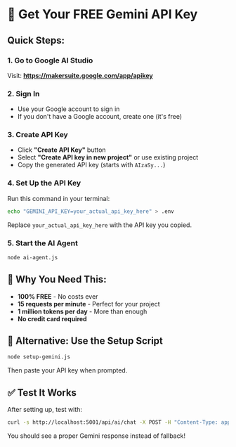 # 🔑 Get Your FREE Gemini API Key

## Quick Steps:

### 1. Go to Google AI Studio
Visit: **https://makersuite.google.com/app/apikey**

### 2. Sign In
- Use your Google account to sign in
- If you don't have a Google account, create one (it's free)

### 3. Create API Key
- Click **"Create API Key"** button
- Select **"Create API key in new project"** or use existing project
- Copy the generated API key (starts with `AIzaSy...`)

### 4. Set Up the API Key
Run this command in your terminal:
```bash
echo "GEMINI_API_KEY=your_actual_api_key_here" > .env
```

Replace `your_actual_api_key_here` with the API key you copied.

### 5. Start the AI Agent
```bash
node ai-agent.js
```

## 🎯 Why You Need This:
- **100% FREE** - No costs ever
- **15 requests per minute** - Perfect for your project
- **1 million tokens per day** - More than enough
- **No credit card required**

## 🚀 Alternative: Use the Setup Script
```bash
node setup-gemini.js
```
Then paste your API key when prompted.

## ✅ Test It Works
After setting up, test with:
```bash
curl -s http://localhost:5001/api/ai/chat -X POST -H "Content-Type: application/json" -d '{"message": "hello"}' | jq '.data.response'
```

You should see a proper Gemini response instead of fallback!
